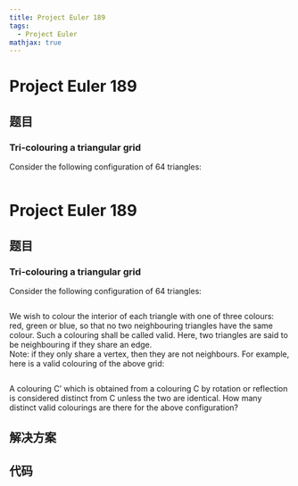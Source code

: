 ```yaml
---
title: Project Euler 189
tags:
  - Project Euler
mathjax: true
---
```

<escape><!-- more --></escape>
    
# Project Euler 189
## 题目
### Tri-colouring a triangular grid

Consider the following configuration of 64 triangles:

<div class="center"><img src="project/images/p189_grid.gif" class="dark_img" alt="" />

# Project Euler 189
## 题目
### Tri-colouring a triangular grid
Consider the following configuration of 64 triangles:
<center><img src="https://projecteuler.net/project/images/p189_grid.gif" alt=""></center>

We wish to colour the interior of each triangle with one of three colours: red, green or blue, so that no two neighbouring triangles have the same colour. Such a colouring shall be called valid. Here, two triangles are said to be neighbouring if they share an edge.<br>Note: if they only share a vertex, then they are not neighbours. 
For example, here is a valid colouring of the above grid:
<center><img src="https://projecteuler.net/project/images/p189_colours.gif" alt=""></center>

A colouring C’ which is obtained from a colouring C by rotation or reflection is considered distinct from C unless the two are identical.
How many distinct valid colourings are there for the above configuration?


## 解决方案


## 代码


